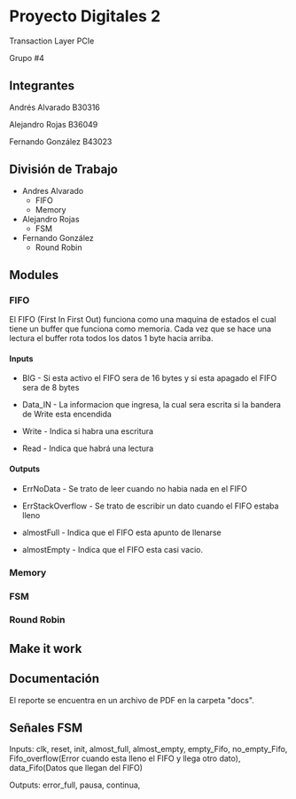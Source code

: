 # Proyecto Digitales 2

Transaction Layer PCIe

Grupo #4

## Integrantes

Andrés Alvarado B30316

Alejandro Rojas B36049

Fernando González B43023

## División de Trabajo

* Andres Alvarado
  * FIFO
  * Memory
* Alejandro Rojas
  * FSM
* Fernando González
  * Round Robin

## Modules

### FIFO
El FIFO (First In First Out) funciona como una maquina de estados el cual tiene un buffer que funciona como memoria.
Cada vez que se hace una lectura el buffer rota todos los datos 1 byte hacia arriba.

#### Inputs

* BIG - Si esta activo el FIFO sera de 16 bytes y si esta apagado el FIFO sera de 8 bytes

* Data_IN - La informacion que ingresa, la cual sera escrita si la bandera de Write esta encendida

* Write - Indica si habra una escritura

* Read - Indica que habrá una lectura

#### Outputs

* ErrNoData - Se trato de leer cuando no habia nada en el FIFO

* ErrStackOverflow - Se trato de escribir un dato cuando el FIFO estaba lleno

* almostFull - Indica que el FIFO esta apunto de llenarse

* almostEmpty - Indica que el FIFO esta casi vacio.

### Memory


### FSM


### Round Robin


## Make it work


## Documentación

El reporte se encuentra en un archivo de PDF en la carpeta "docs".

## Señales FSM

Inputs: clk, reset, init, almost_full, almost_empty, empty_Fifo, no_empty_Fifo, Fifo_overflow(Error cuando esta lleno el FIFO y llega otro dato), data_Fifo(Datos que llegan del FIFO)

Outputs: error_full, pausa, continua,

